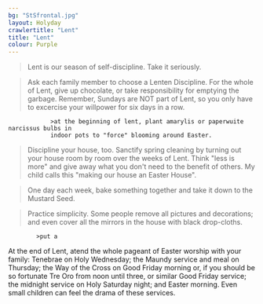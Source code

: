 ```yaml
---
bg: "StSfrontal.jpg"
layout: Holyday
crawlertitle: "Lent"
title: "Lent"
colour: Purple
---
```


>Lent is our season of self-discipline. Take it seriously.


>Ask each family member to choose a
				Lenten Discipline. For the whole of Lent, give up chocolate, or
				take responsibility for emptying the garbage. Remember, Sundays
				are NOT part of Lent, so you only have to excercise your
				willpower for six days in a row. 
				
				>at the beginning of lent, plant amarylis or paperwuite narcissus bulbs in 
				indoor pots to "force" blooming around Easter.
				

>Discipline your house, too. Sanctify
				spring cleaning by turning out your house room by room over the
				weeks of Lent. Think "less is more" and give away what
				you don't need to the benefit of others. My child calls this
				"making our house an Easter House". 
				

>One day each week, bake something
				together and take it down to the Mustard Seed.

>Practice simplicity. Some people remove
				all pictures and decorations; and even cover all the mirrors in
				the house with black drop-cloths. 
				
			>put a

At the end of Lent, atend the whole pageant of Easter
				worship with your family: Tenebrae on Holy Wednesday; the Maundy service and meal on
				Thursday; the Way of the Cross on Good Friday morning or, if you should be so 
				fortunate Tre Oro from noon until three, or similar Good Friday service;
				the midnight service on Holy Saturday night; and Easter morning.
				Even small children can feel the drama of these services.
								
